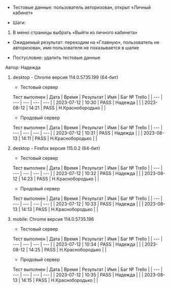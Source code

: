 * Тестовые данные: пользователь авторизован, открыт «Личный кабинет»

* Шаги:
1.	В меню страницы выбрать «Выйти из личного кабинета»

* Ожидаемый результат: переходим на «Главную», пользователь не авторизован, имя пользователя не показывается в шапке

* Постусловие: удалить тестовые данные

Автор: Надежда

1) desktop - Chrome версия 114.0.5735.199 (64-бит)

	* Тестовый сервер 

	Тест выполнен
	| Дата | Время | Результат | Имя | Баг № Trello |
	| --- | --- | --- | --- | --- |
	| 2023-07-12 | 10:30 | PASS | Надежда |  | 
	| 2023-08-12 | 14:21 | PASS | Н.Краснобородько |  |
	
	* Продовый сервер

	Тест выполнен
	| Дата | Время | Результат | Имя | Баг № Trello |
	| --- | --- | --- | --- | --- |
	| 2023-07-12 | 10:31 | PASS | Надежда |  | 
	| 2023-08-13 | 14:11 | PASS | Н.Краснобородько |  |

2) desktop - Firefox версия 115.0.2 (64-бит)

	* Тестовый сервер 

	Тест выполнен
	| Дата | Время | Результат | Имя | Баг № Trello |
	| --- | --- | --- | --- | --- |
	| 2023-07-12 | 10:32 | PASS | Надежда |  | 
	| 2023-08-12 | 14:23 | PASS | Н.Краснобородько |  | 
	
	* Продовый сервер 

	Тест выполнен
	| Дата | Время | Результат | Имя | Баг № Trello |
	| --- | --- | --- | --- | --- |
	| 2023-07-12 | 10:33 | PASS | Надежда |  | 
	| 2023-08-13 | 14:13 | PASS | Н.Краснобородько |  |

3) mobile: Chrome версия 114.0.5735.196

	* Тестовый сервер 

	Тест выполнен
	| Дата | Время | Результат | Имя | Баг № Trello |
	| --- | --- | --- | --- | --- |
	| 2023-07-12 | 10:34 | PASS | Надежда |  | 
	| 2023-08-12 | 14:25 | PASS | Н.Краснобородько |  |
	
	* Продовый сервер 

	Тест выполнен
	| Дата | Время | Результат | Имя | Баг № Trello |
	| --- | --- | --- | --- | --- |
	| 2023-07-12 | 10:35 | PASS | Надежда |  | 
	| 2023-08-13 | 14:15 | PASS | Н.Краснобородько |  | 